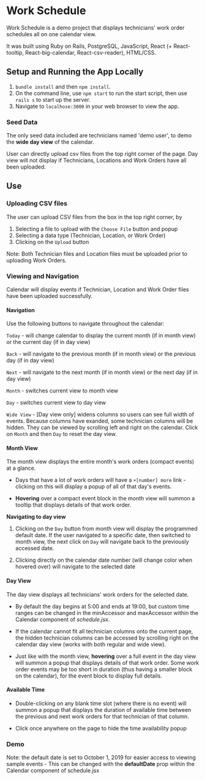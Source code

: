 # Work Schedule

Work Schedule is a demo project that displays technicians' work order schedules all on one calendar view.

It was built using Ruby on Rails, PostgreSQL, JavaScript, React (+ React-tooltip, React-big-calendar, React-csv-reader), HTML/CSS.





Setup and Running the App Locally
---

1. ``bundle install`` and then ``npm install``.
2. On the command line, use ``npm start`` to run the start script, then use ``rails s`` to start up the server.
3. Navigate to ``localhose:3000`` in your web browser to view the app.


### Seed Data
The only seed data included are technicians named 'demo user', to demo the **wide day view** of the calendar. 

User can directly upload csv files from the top right corner of the page. Day view will not display if Technicians, Locations and Work Orders have all been uploaded.






Use
---

### Uploading CSV files

The user can upload CSV files from the box in the top right corner, by

1) Selecting a file to upload with the ``Choose File`` button and popup
2) Selecting a data type (Technician, Location, or Work Order)
3) Clicking on the ``Upload`` button

Note: Both Technician files and Location files must be uploaded prior to uploading Work Orders.




### Viewing and Navigation

Calendar will display events if Technician, Location and Work Order files have been uploaded successfully.


#### Navigation

Use the following buttons to navigate throughout the calendar:

``Today`` - will change calendar to display the current month (if in month view) or the current day (if in day view)

``Back`` - will navigate to the previous month (if in month view) or the previous day (if in day view)

``Next`` - will navigate to the next month (if in month view) or the next day (if in day view)


``Month`` - switches current view to month view

``Day`` - switches current view to day view

``Wide View`` - [Day view only] widens columns so users can see full width of events. Because columns have exanded, some technician columns will be hidden. They can be viewed by scrolling left and right on the calendar. Click on ``Month`` and then ``Day`` to reset the day view.




#### Month View

The month view displays the entire month's work orders (compact events) at a glance. 
- Days that have a lot of work orders will have a ``+[number] more`` link - clicking on this will display a popup of all of that day's events.

- **Hovering** over a compact event block in the month view will summon a tooltip that displays details of that work order.

**Navigating to day view** 

1. Clicking on the ``Day`` button from month view will display the programmed default date. If the user navigated to a specific date, then switched to month view, the next click on ``Day`` will navigate back to the previously accessed date.

2. Clicking directly on the calendar date number (will change color when hovered over) will navigate to the selected date



#### Day View

The day view displays all technicians' work orders for the selected date. 


- By default the day begins at 5:00 and ends at 19:00, but custom time ranges can be changed in the minAccessor and maxAccessor within the Calendar component of _schedule.jsx_.


- If the calendar cannot fit all technician columns onto the current page, the hidden technician columns can be accessed by scrolling right on the calendar day view (works with both regular and wide view).


- Just like with the month view, **hovering** over a full event in the day view will summon a popup that displays details of that work order. Some work order events may be too short in duration (thus having a smaller block on the calendar), for the event block to display full details.

#### Available Time

- Double-clicking on any blank time slot (where there is no event) will summon a popup that displays the duration of available time between the previous and next work orders for that technician of that column.

- Click once anywhere on the page to hide the time availability popup












### Demo

Note: the default date is set to October 1, 2019 for easier access to viewing sample events
	- This can be changed with the **defaultDate** prop within the Calendar component of schedule.jsx 
	
	
	

